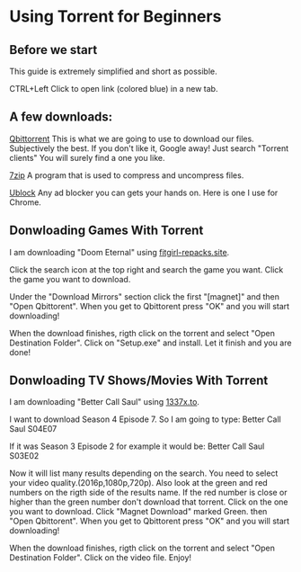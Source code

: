 # Using Torrent for Beginners

## Before we start
This guide is extremely simplified and short as possible.

CTRL+Left Click to open link (colored blue) in a new tab.

## A few downloads: 
[Qbittorrent](https://www.fosshub.com/qBittorrent.html) This is what we are going to use to download our files. Subjectively the best. If you don't like it, Google away! Just search "Torrent clients" You will surely find a one you like.

[7zip](https://www.7-zip.org/download.html) A program that is used to compress and uncompress files.

[Ublock](https://chrome.google.com/webstore/detail/ublock-origin/cjpalhdlnbpafiamejdnhcphjbkeiagm?hl=en) Any ad blocker you can gets your hands on. Here is one I use for Chrome.

## Donwloading Games With Torrent
I am downloading "Doom Eternal" using [fitgirl-repacks.site](https://fitgirl-repacks.site/). 

Click the search icon at the top right and search the game you want. Click the game you want to download. 

Under the "Download Mirrors" section click the first "[magnet]" and then "Open Qbittorent". When you get to Qbittorent press "OK" and you will start downloading!

When the download finishes, rigth click on the torrent and select "Open Destination Folder". Click on "Setup.exe" and install. Let it finish and you are done!

## Donwloading TV Shows/Movies With Torrent
I am downloading "Better Call Saul" using [1337x.to](https://1337x.to). 

I want to download Season 4 Episode 7. So I am going to type: Better Call Saul S04E07

If it was Season 3 Episode 2 for example it would be: Better Call Saul S03E02

Now it will list many results depending on the search. You need to select your video quality.(2016p,1080p,720p). Also look at the green and red numbers on the rigth side of the results name. If the red number is close or higher than the green number don't download that torrent. Click on the one you want to download. Click "Magnet Download" marked Green. then "Open Qbittorent". When you get to Qbittorent press "OK" and you will start downloading!

When the download finishes, rigth click on the torrent and select "Open Destination Folder". Click on the video file. Enjoy!

